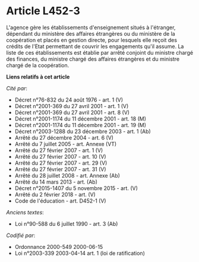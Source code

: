 # Article L452-3

L'agence gère les établissements d'enseignement situés à l'étranger, dépendant du ministère des affaires étrangères ou du
ministère de la coopération et placés en gestion directe, pour lesquels elle reçoit des crédits de l'Etat permettant de
couvrir les engagements qu'il assume. La liste de ces établissements est établie par arrêté conjoint du ministre chargé des
finances, du ministre chargé des affaires étrangères et du ministre chargé de la coopération.

**Liens relatifs à cet article**

_Cité par_:

  - Décret n°76-832 du 24 août 1976 - art. 1 (V)
  - Décret n°2001-369 du 27 avril 2001 - art. 1 (V)
  - Décret n°2001-369 du 27 avril 2001 - art. 8 (V)
  - Décret n°2001-1174 du 11 décembre 2001 - art. 18 (M)
  - Décret n°2001-1174 du 11 décembre 2001 - art. 19 (M)
  - Décret n°2003-1288 du 23 décembre 2003 - art. 1 (Ab)
  - Arrêté du 27 décembre 2004 - art. 6 (V)
  - Arrêté du 7 juillet 2005 - art. Annexe (VT)
  - Arrêté du 27 février 2007 - art. 1 (V)
  - Arrêté du 27 février 2007 - art. 10 (V)
  - Arrêté du 27 février 2007 - art. 29 (V)
  - Arrêté du 27 février 2007 - art. 31 (V)
  - Arrêté du 28 juillet 2008 - art. Annexe (Ab)
  - Arrêté du 14 mars 2013 - art. (Ab)
  - Décret n°2015-1407 du 5 novembre 2015 - art. (V)
  - Arrêté du 2 février 2018 - art. (V)
  - Code de l'éducation - art. D452-1 (V)

_Anciens textes_:

  - Loi n°90-588 du 6 juillet 1990 - art. 3 (Ab)

_Codifié par_:

  - Ordonnance 2000-549 2000-06-15
  - Loi n°2003-339 2003-04-14 art. 1 (loi de ratification)
